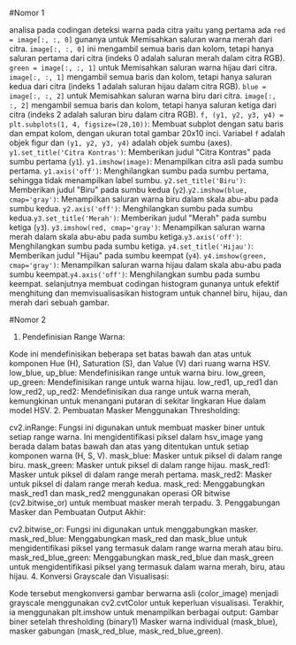 

#Nomor 1

analisa pada codingan deteksi warna pada citra yaitu yang pertama ada `red = image[:, :, 0]` gunanya untuk Memisahkan saluran warna merah dari citra. `image[:, :, 0]` ini mengambil semua baris dan kolom, tetapi hanya saluran pertama dari citra (indeks 0 adalah saluran merah dalam citra RGB). `green = image[:, :, 1]` untuk Memisahkan saluran warna hijau dari citra. `image[:, :, 1]` mengambil semua baris dan kolom, tetapi hanya saluran kedua dari citra (indeks 1 adalah saluran hijau dalam citra RGB). `blue = image[:, :, 2]` untuk Memisahkan saluran warna biru dari citra. `image[:, :, 2]` mengambil semua baris dan kolom, tetapi hanya saluran ketiga dari citra (indeks 2 adalah saluran biru dalam citra RGB). `f, (y1, y2, y3, y4) = plt.subplots(1, 4, figsize=(20,10))`: Membuat subplot dengan satu baris dan empat kolom, dengan ukuran total gambar 20x10 inci. Variabel `f` adalah objek figur dan `(y1, y2, y3, y4)` adalah objek sumbu (axes). `y1.set_title('Citra Kontras')`: Memberikan judul "Citra Kontras" pada sumbu pertama (`y1`). `y1.imshow(image)`: Menampilkan citra asli pada sumbu pertama. `y1.axis('off')`: Menghilangkan sumbu pada sumbu pertama, sehingga tidak menampilkan label sumbu. `y2.set_title('Biru')`: Memberikan judul "Biru" pada sumbu kedua (`y2`).`y2.imshow(blue, cmap='gray')`: Menampilkan saluran warna biru dalam skala abu-abu pada sumbu kedua. `y2.axis('off')`: Menghilangkan sumbu pada sumbu kedua.`y3.set_title('Merah')`: Memberikan judul "Merah" pada sumbu ketiga (`y3`). `y3.imshow(red, cmap='gray')`: Menampilkan saluran warna merah dalam skala abu-abu pada sumbu ketiga.`y3.axis('off')`: Menghilangkan sumbu pada sumbu ketiga. `y4.set_title('Hijau')`: Memberikan judul "Hijau" pada sumbu keempat (`y4`). `y4.imshow(green, cmap='gray')`: Menampilkan saluran warna hijau dalam skala abu-abu pada sumbu keempat.`y4.axis('off')`: Menghilangkan sumbu pada sumbu keempat.
selanjutnya membuat codingan histogram gunanya untuk efektif menghitung dan memvisualisasikan histogram untuk channel biru, hijau, dan merah dari sebuah gambar.

#Nomor 2
1. Pendefinisian Range Warna:

Kode ini mendefinisikan beberapa set batas bawah dan atas untuk komponen Hue (H), Saturation (S), dan Value (V) dari ruang warna HSV.
low_blue, up_blue: Mendefinisikan range untuk warna biru.
low_green, up_green: Mendefinisikan range untuk warna hijau.
low_red1, up_red1 dan low_red2, up_red2: Mendefinisikan dua range untuk warna merah, kemungkinan untuk menangani putaran di sekitar lingkaran Hue dalam model HSV.
2. Pembuatan Masker Menggunakan Thresholding:

cv2.inRange: Fungsi ini digunakan untuk membuat masker biner untuk setiap range warna. Ini mengidentifikasi piksel dalam hsv_image yang berada dalam batas bawah dan atas yang ditentukan untuk setiap komponen warna (H, S, V).
mask_blue: Masker untuk piksel di dalam range biru.
mask_green: Masker untuk piksel di dalam range hijau.
mask_red1: Masker untuk piksel di dalam range merah pertama.
mask_red2: Masker untuk piksel di dalam range merah kedua.
mask_red: Menggabungkan mask_red1 dan mask_red2 menggunakan operasi OR bitwise (cv2.bitwise_or) untuk membuat masker merah terpadu.
3. Penggabungan Masker dan Pembuatan Output Akhir:

cv2.bitwise_or: Fungsi ini digunakan untuk menggabungkan masker.
mask_red_blue: Menggabungkan mask_red dan mask_blue untuk mengidentifikasi piksel yang termasuk dalam range warna merah atau biru.
mask_red_blue_green: Menggabungkan mask_red_blue dan mask_green untuk mengidentifikasi piksel yang termasuk dalam warna merah, biru, atau hijau.
4. Konversi Grayscale dan Visualisasi:

Kode tersebut mengkonversi gambar berwarna asli (color_image) menjadi grayscale menggunakan cv2.cvtColor untuk keperluan visualisasi.
Terakhir, ia menggunakan plt.imshow untuk menampilkan berbagai output:
Gambar biner setelah thresholding (binary1)
Masker warna individual (mask_blue), masker gabungan (mask_red_blue, mask_red_blue_green).
